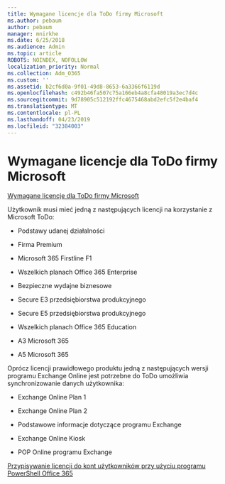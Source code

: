 ```yaml
---
title: Wymagane licencje dla ToDo firmy Microsoft
ms.author: pebaum
author: pebaum
manager: mnirkhe
ms.date: 6/25/2018
ms.audience: Admin
ms.topic: article
ROBOTS: NOINDEX, NOFOLLOW
localization_priority: Normal
ms.collection: Adm_O365
ms.custom: ''
ms.assetid: b2cf6d0a-9f01-49d8-8653-6a3366f6119d
ms.openlocfilehash: c492b46fa507c75a166eb4a8cfa48019a3ec7d4c
ms.sourcegitcommit: 9d78905c512192ffc4675468abd2efc5f2e4baf4
ms.translationtype: MT
ms.contentlocale: pl-PL
ms.lasthandoff: 04/23/2019
ms.locfileid: "32384003"
---
```

# <a name="required-licenses-for-microsoft-todo"></a>Wymagane licencje dla ToDo firmy Microsoft

[Wymagane licencje dla ToDo firmy Microsoft](https://support.office.com/article/381e9d1b-c500-49b5-973e-890fd86528d7.aspx)
  
Użytkownik musi mieć jedną z następujących licencji na korzystanie z Microsoft ToDo:
  
- Podstawy udanej działalności
    
- Firma Premium
    
- Microsoft 365 Firstline F1
    
- Wszelkich planach Office 365 Enterprise
    
- Bezpieczne wydajne biznesowe
    
- Secure E3 przedsiębiorstwa produkcyjnego
    
- Secure E5 przedsiębiorstwa produkcyjnego
    
- Wszelkich planach Office 365 Education
    
- A3 Microsoft 365
    
- A5 Microsoft 365
    
Oprócz licencji prawidłowego produktu jedną z następujących wersji programu Exchange Online jest potrzebne do ToDo umożliwia synchronizowanie danych użytkownika: 
  
- Exchange Online Plan 1
    
- Exchange Online Plan 2
    
- Podstawowe informacje dotyczące programu Exchange
    
- Exchange Online Kiosk
    
- POP Online programu Exchange
    
[Przypisywanie licencji do kont użytkowników przy użyciu programu PowerShell Office 365](https://docs.microsoft.com/office365/enterprise/powershell/assign-licenses-to-user-accounts-with-office-365-powershell )
  

